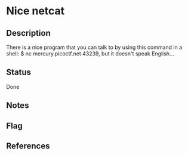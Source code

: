 # Nice netcat

## Description

There is a nice program that you can talk to by using this command in a shell: $ nc mercury.picoctf.net 43239, but it doesn't speak English...

## Status

Done

## Notes

## Flag

## References


